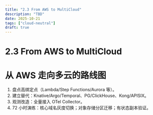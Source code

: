 ```yaml
---
title: "2.3 From AWS to MultiCloud"
description: "TBD"
date: 2025-10-21
tags: ["cloud-neutral"]
draft: true
---
```


# 2.3 From AWS to MultiCloud

# 从 AWS 走向多云的路线图

1) 盘点高绑定点（Lambda/Step Functions/Aurora 等）。
2) 建立替代：Knative/Argo/Temporal、PG/ClickHouse、Kong/APISIX。
3) 观测改造：全量接入 OTel Collector。
4) 72 小时演练：核心域名灰度切换；对象存储分区迁移；有状态副本验证。
